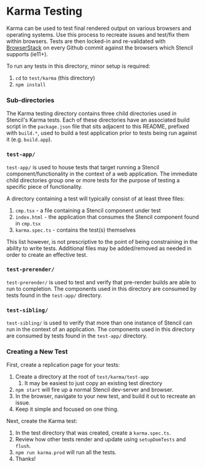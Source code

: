 # Karma Testing

Karma can be used to test final rendered output on various browsers and operating systems. Use this process to recreate
issues and test/fix them within browsers. Tests are then locked-in and re-validated with 
[BrowserStack](https://www.browserstack.com/) on every Github commit against the browsers which Stencil supports
(ie11+).

To run any tests in this directory, minor setup is required:
1. `cd` to `test/karma` (this directory)
2. `npm install`

### Sub-directories

The Karma testing directory contains three child directories used in Stencil's Karma tests. Each of these directories
have an associated build script in the `package.json` file that sits adjacent to this README, prefixed with `build.*`,
used to build a test application prior to tests being run against it (e.g. `build.app`).

### `test-app/`

`test-app/` is used to house tests that target running a Stencil component/functionality in the context of a web 
application. The immediate child directories group one or more tests for the purpose of testing a specific piece of
functionality. 

A directory containing a test will typically consist of at least three files:
1. `cmp.tsx` - a file containing a Stencil component under test
2. `index.html` - the application that consumes the Stencil component found in `cmp.tsx`
3. `karma.spec.ts` - contains the test(s) themselves

This list however, is not prescriptive to the point of being constraining in the ability to write tests. Additional
files may be added/removed as needed in order to create an effective test.

### `test-prerender/`

`test-prerender/` is used to test and verify that pre-render builds are able to run to completion. The components used 
in this directory are consumed by tests found in the `test-app/` directory.

### `test-sibling/`

`test-sibling/` is used to verify that more than one instance of Stencil can run in the context of an application. The
components used in this directory are consumed by tests found in the `test-app/` directory.


### Creating a New Test

First, create a replication page for your tests:

1. Create a directory at the root of `test/karma/test-app` 
   1. It may be easiest to just copy an existing test directory
2. `npm start` will fire up a normal Stencil dev-server and browser.
3. In the browser, navigate to your new test, and build it out to recreate an issue.
4. Keep it simple and focused on one thing.

Next, create the Karma test:

1. In the test directory that was created, create a `karma.spec.ts`.
2. Review how other tests render and update using `setupDomTests` and `flush`.
3. `npm run karma.prod` will run all the tests.
4. Thanks!
